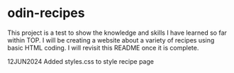 # odin-recipes
This project is a test to show the knowledge and skills I have learned so far within TOP. I will be creating a website about a variety of recipes using basic HTML coding. I will revisit this README once it is complete.

12JUN2024 Added styles.css to style recipe page